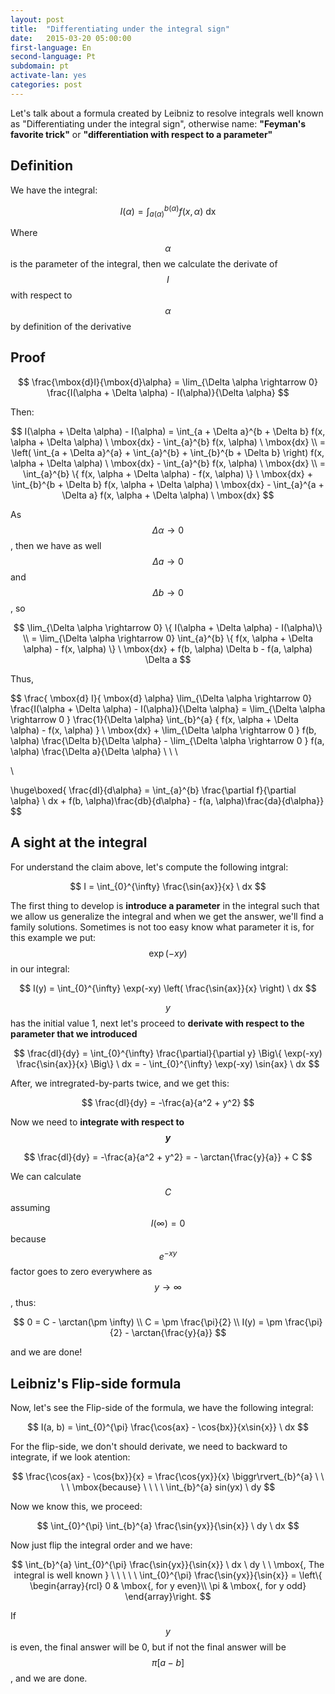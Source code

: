 ```yaml
---
layout: post
title:  "Differentiating under the integral sign"
date:   2015-03-20 05:00:00
first-language: En
second-language: Pt 
subdomain: pt 
activate-lan: yes
categories: post
---
```


Let's talk about a formula created by Leibniz to resolve integrals well known as "Differentiating under the integral sign", otherwise name:
<b>"Feyman's favorite trick"</b> or <b>"differentiation with respect to a parameter"</b>

<b>Definition</b>
---

We have the integral:

$$
I(\alpha) = \int_{a(\alpha)}^{b(\alpha)} f(x, \alpha) \ \mbox{dx}
$$

Where $$\alpha$$ is the parameter of the integral, then we calculate the derivate of $$I$$ with respect to $$\alpha$$ by definition of the derivative

<b>Proof</b>
---

$$
\frac{\mbox{d}I}{\mbox{d}\alpha} = \lim_{\Delta \alpha \rightarrow 0} \frac{I(\alpha + \Delta \alpha) - I(\alpha)}{\Delta \alpha}
$$

Then:

$$
I(\alpha + \Delta \alpha) - I(\alpha) =  \int_{a + \Delta a}^{b + \Delta b} f(x, \alpha + \Delta \alpha) \ \mbox{dx} - \int_{a}^{b} f(x, \alpha) \ \mbox{dx} \\
= \left( \int_{a + \Delta a}^{a}  + \int_{a}^{b} + \int_{b}^{b + \Delta b} \right) f(x, \alpha + \Delta \alpha) \ \mbox{dx} - \int_{a}^{b} f(x, \alpha) \ \mbox{dx} \\
 = \int_{a}^{b} \{ f(x, \alpha + \Delta \alpha) - f(x, \alpha) \} \ \mbox{dx} + \int_{b}^{b + \Delta b}
f(x, \alpha + \Delta \alpha) \ \mbox{dx} - \int_{a}^{a + \Delta a} f(x, \alpha + \Delta \alpha) \ \mbox{dx}
$$

As $$\Delta \alpha \rightarrow 0 $$, then we have as well $$\Delta a \rightarrow 0$$ and $$\Delta b \rightarrow 0$$, so

$$
\lim_{\Delta \alpha \rightarrow 0} \{ I(\alpha + \Delta \alpha) - I(\alpha)\} \\
= \lim_{\Delta \alpha \rightarrow 0} \int_{a}^{b} \{ f(x, \alpha + \Delta \alpha) - f(x, \alpha) \} \ \mbox{dx} + f(b, \alpha) \Delta b - f(a, \alpha) \Delta a
$$

Thus, 

$$
\frac{ \mbox{d} I}{ \mbox{d} \alpha} \lim_{\Delta \alpha \rightarrow 0} \frac{I(\alpha + \Delta \alpha) - I(\alpha)}{\Delta \alpha}
= \lim_{\Delta \alpha \rightarrow 0 } \frac{1}{\Delta \alpha} \int_{b}^{a} \{ f(x, \alpha + \Delta \alpha) - f(x, \alpha)  \} \ \mbox{dx} + \lim_{\Delta \alpha \rightarrow 0 } f(b, \alpha) \frac{\Delta b}{\Delta \alpha}  - \lim_{\Delta \alpha \rightarrow 0 } f(a, \alpha) \frac{\Delta a}{\Delta \alpha} \\ \\ \\

\\

\huge\boxed{ \frac{dI}{d\alpha} = \int_{a}^{b} \frac{\partial f}{\partial \alpha} \ dx +  f(b, \alpha)\frac{db}{d\alpha} - f(a, \alpha)\frac{da}{d\alpha}}
$$

A sight at the integral
---

For understand the claim above, let's compute the following intgral:

$$
I = \int_{0}^{\infty} \frac{\sin{ax}}{x} \ dx
$$

The first thing to develop is <b>introduce a parameter</b> in the integral such that we allow us generalize the integral and when we get the answer, we'll find
a family solutions. Sometimes is not too easy know what parameter it is, for this example we put: $$\exp(-xy)$$ in our integral:


$$
I(y) = \int_{0}^{\infty} \exp(-xy) \left( \frac{\sin{ax}}{x} \right) \ dx
$$

$$y$$ has the initial value 1, next let's proceed to <b>derivate with respect to the parameter that we introduced</b>

$$
\frac{dI}{dy} = \int_{0}^{\infty} \frac{\partial}{\partial y}  \Big\{  \exp(-xy) \frac{\sin{ax}}{x} \Big\} \ dx = - \int_{0}^{\infty} \exp(-xy) \sin{ax} \ dx
$$

After, we intregrated-by-parts twice, and we get this:

$$
\frac{dI}{dy} = -\frac{a}{a^2 + y^2}
$$

Now we need to <b>integrate with respect to $$y$$</b>

$$
\frac{dI}{dy} = -\frac{a}{a^2 + y^2} = - \arctan{\frac{y}{a}} + C
$$

We can calculate $$C$$ assuming $$I(\infty) = 0$$ because $$e^{-xy}$$ factor goes to zero everywhere as $$y \rightarrow \infty$$, thus:

$$
0 = C - \arctan(\pm \infty) \\ 
C = \pm \frac{\pi}{2} \\
I(y) = \pm \frac{\pi}{2} - \arctan{\frac{y}{a}}
$$

and we are done!

<b>Leibniz's Flip-side formula</b>
---

Now, let's see the Flip-side of the formula, we have the following integral:

$$
I(a, b) = \int_{0}^{\pi} \frac{\cos{ax} -  \cos{bx}}{x\sin{x}} \ dx
$$

For the flip-side, we don't should derivate, we need to backward to integrate, if we look atention:

$$
\frac{\cos{ax} - \cos{bx}}{x}  = \frac{\cos{yx}}{x} \biggr\rvert_{b}^{a} \ \ \ \ \mbox{because} \ \ \ \ \int_{b}^{a} sin(yx) \ dy 
$$

Now we know this, we proceed:

$$
\int_{0}^{\pi} \int_{b}^{a} \frac{\sin{yx}}{\sin{x}} \ dy \ dx
$$

Now just flip the integral order and we have:

$$
\int_{b}^{a} \int_{0}^{\pi} \frac{\sin{yx}}{\sin{x}} \ dx \ dy \ \ \mbox{, The integral is well known                }    \ \ \ \ \ \int_{0}^{\pi} \frac{\sin{yx}}{\sin{x}}   = \left\{ \begin{array}{rcl} 0 & \mbox{, for y even}\\ \pi & \mbox{, for y odd} \end{array}\right.
$$

If $$y$$ is even, the final answer will be 0, but if not the final answer will be $$\pi[a-b]$$, and we are done.
